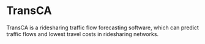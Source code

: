 # TransCA
TransCA is a ridesharing traffic flow forecasting software, which can predict traffic flows and lowest travel costs in ridesharing networks.
